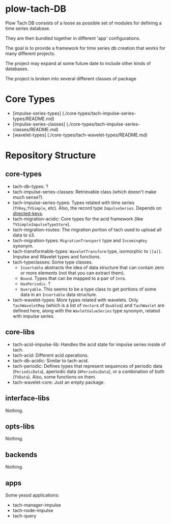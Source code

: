 plow-tach-DB
=====================

Plow Tach DB consists of a loose as possible set of modules for
defining a time series database.

They are then bundled together in different 'app' configurations.

The goal is to provide a framework for time series db creation that works for
many different projects.

The project may expand at some future date to include other kinds of databases.

The project is broken into several different classes of package

# Core Types

+ [impulse-series-types] (./core-types/tach-impulse-series-types/README.md)
+ [impulse-series-classes] (./core-types/tach-impulse-series-classes/README.md)
+ [wavelet-types] (./core-types/tach-wavelet-types/README.md)

# Repository Structure

## core-types

* tach-db-types: ?
* tach-impulse-series-classes: Retrievable class (which doesn't make much sense?).
* tach-impulse-series-types:
  Types related with time series (`TVKey`,`TVSimple`, etc).
  Also, the record type `ImpulseSeries`.
  Depends on [directed-keys](https://github.com/plow-technologies/directed-keys).
* tach-migration-acidic: Core types for the acid framework (like `TVSimpleImpulseTypeStore`).
* tach-migration-routes: The migration portion of tach used to upload all data to s3.
* tach-migration-types: `MigrationTransport` type and `IncomingKey` synonym.
* tach-transformable-types: `WaveletTransform` type, isomorphic to `[[a]]`. Impulse and Wavelet
                            types and functions.
* tach-typeclasses: Some type classes.
  + `Insertable` abstracts the idea of data structure that
    can contain zero or more elements (not that you can extract them).
  + `Bound`. Types that can be mapped to a pair of `Int`s.
  + `HasPeriodic`. ?
  + `Queryable`. This seems to be a type class to get portions of some data in an `Insertable`
                 data structure.
* tach-wavelet-types: More types related with wavelets. Only `TachWaveletRep` (which is a list
                      of `Vector`s of `Double`s) and `TachWavlet` are defined here, along with
                      the `WavletValueSeries` type synonym, related with impulse series.

## core-libs

* tach-acid-impulse-lib: Handles the acid state for impulse series inside of tach.
* tach-acid: Different acid operations.
* tach-db-acidic: Similar to tach-acid.
* tach-periodic: Defines types that represent sequences of periodic data (`PeriodicData`),
                 aperiodic data (`APeriodicData`), or a combination of both (`TVData`).
                 Also, some functions on them.
* tach-wavelet-core: Just an empty package.

## interface-libs

Nothing.

## opts-libs

Nothing.

## backends

Nothing.

## apps

Some yesod applications:

* tach-manager-impulse
* tach-node-impulse
* tach-query
